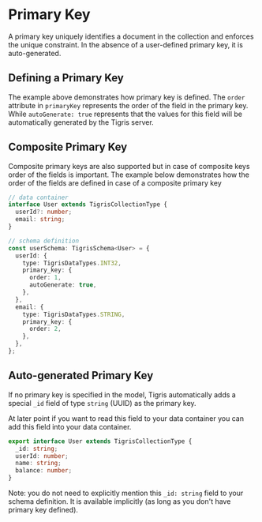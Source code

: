 # Primary Key

A primary key uniquely identifies a document in the collection and enforces
the unique constraint. In the absence of a user-defined primary key, it is
auto-generated.

## Defining a Primary Key

The example above demonstrates how primary key is defined. The `order`
attribute in `primaryKey` represents the order of the field in the primary key.
While `autoGenerate: true` represents that the values for this field will be
automatically generated by the Tigris server.

## Composite Primary Key

Composite primary keys are also supported but in case of composite keys
order of the fields is important. The example below demonstrates
how the order of the fields are defined in case of a composite primary key

```typescript
// data container
interface User extends TigrisCollectionType {
  userId?: number;
  email: string;
}

// schema definition
const userSchema: TigrisSchema<User> = {
  userId: {
    type: TigrisDataTypes.INT32,
    primary_key: {
      order: 1,
      autoGenerate: true,
    },
  },
  email: {
    type: TigrisDataTypes.STRING,
    primary_key: {
      order: 2,
    },
  },
};
```

## Auto-generated Primary Key

If no primary key is specified in the model, Tigris automatically adds a
special `_id` field of type `string` (UUID) as the primary key.

At later point if you want to read this field to your data container you can
add this field into your data container.

```typescript
export interface User extends TigrisCollectionType {
  _id: string;
  userId: number;
  name: string;
  balance: number;
}
```

Note: you do not need to explicitly mention this `_id: string` field to your
schema definition. It is available implicitly (as long as you don't have
primary key defined).
